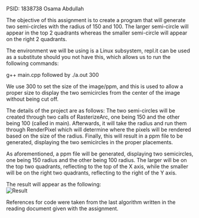 PSID: 1838738
Osama Abdullah

The objective of this assignment is to create a program that will generate two semi-circles with the radius of 150 and 100. The larger semi-circle will appear in the top 2 quadrants whereas the smaller semi-circle will appear on the right 2 quadrants.

The environment we will be using is a Linux subsystem, repl.it can be used as a substitute should you not have this, which allows us to run the following commands: 

g++ main.cpp followed by ./a.out 300

We use 300 to set the size of the image/ppm, and this is used to allow a proper size to display the two semicircles from the center of the image without being cut off.

The details of the project are as follows: The two semi-circles will be created through two calls of RasterizeArc, one being 150 and the other being 100 (called in main). Afterwards, it will take the radius and run them through RenderPixel which will determine where the pixels will be rendered based on the size of the radius. Finally, this will result in a ppm file to be generated, displaying the two semicircles in the proper placements. 

As aforementioned, a ppm file will be generated, displaying two semicircles, one being 150 radius and the other being 100 radius. The larger will be on the top two quadrants, reflecting to the top of the X axis, while the smaller will be on the right two quadrants, reflecting to the right of the Y axis.

The result will appear as the following:    
![Result](https://i.imgur.com/Bu0A5JX.png "Optional title")




References for code were taken from the last algorithm written in the reading document given with the assignment.


